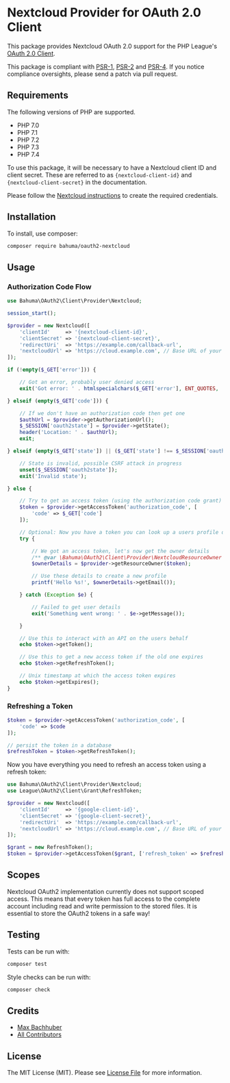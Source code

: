 # Nextcloud Provider for OAuth 2.0 Client

This package provides Nextcloud OAuth 2.0 support for the PHP League's [OAuth 2.0 Client](https://github.com/thephpleague/oauth2-client).

This package is compliant with [PSR-1][], [PSR-2][] and [PSR-4][]. If you notice compliance oversights, please send
a patch via pull request.

[PSR-1]: https://github.com/php-fig/fig-standards/blob/master/accepted/PSR-1-basic-coding-standard.md
[PSR-2]: https://github.com/php-fig/fig-standards/blob/master/accepted/PSR-2-coding-style-guide.md
[PSR-4]: https://github.com/php-fig/fig-standards/blob/master/accepted/PSR-4-autoloader.md

## Requirements

The following versions of PHP are supported.

* PHP 7.0
* PHP 7.1
* PHP 7.2
* PHP 7.3
* PHP 7.4

To use this package, it will be necessary to have a Nextcloud client ID and client
secret. These are referred to as `{nextcloud-client-id}` and `{nextcloud-client-secret}`
in the documentation.

Please follow the [Nextcloud instructions][oauth-setup] to create the required credentials.

[oauth-setup]: https://docs.nextcloud.com/server/latest/admin_manual/configuration_server/oauth2.html#add-an-oauth2-application

## Installation

To install, use composer:

```sh
composer require bahuma/oauth2-nextcloud
```

## Usage

### Authorization Code Flow

```php
use Bahuma\OAuth2\Client\Provider\Nextcloud;

session_start();

$provider = new Nextcloud([
    'clientId'     => '{nextcloud-client-id}',
    'clientSecret' => '{nextcloud-client-secret}',
    'redirectUri'  => 'https://example.com/callback-url',
    'nextcloudUrl' => 'https://cloud.example.com', // Base URL of your nextcloud instance.
]);

if (!empty($_GET['error'])) {

    // Got an error, probably user denied access
    exit('Got error: ' . htmlspecialchars($_GET['error'], ENT_QUOTES, 'UTF-8'));

} elseif (empty($_GET['code'])) {

    // If we don't have an authorization code then get one
    $authUrl = $provider->getAuthorizationUrl();
    $_SESSION['oauth2state'] = $provider->getState();
    header('Location: ' . $authUrl);
    exit;

} elseif (empty($_GET['state']) || ($_GET['state'] !== $_SESSION['oauth2state'])) {

    // State is invalid, possible CSRF attack in progress
    unset($_SESSION['oauth2state']);
    exit('Invalid state');

} else {

    // Try to get an access token (using the authorization code grant)
    $token = $provider->getAccessToken('authorization_code', [
        'code' => $_GET['code']
    ]);

    // Optional: Now you have a token you can look up a users profile data
    try {

        // We got an access token, let's now get the owner details
        /** @var \Bahuma\OAuth2\Client\Provider\NextcloudResourceOwner $ownerDetails */
        $ownerDetails = $provider->getResourceOwner($token);

        // Use these details to create a new profile
        printf('Hello %s!', $ownerDetails->getEmail());

    } catch (Exception $e) {

        // Failed to get user details
        exit('Something went wrong: ' . $e->getMessage());

    }

    // Use this to interact with an API on the users behalf
    echo $token->getToken();

    // Use this to get a new access token if the old one expires
    echo $token->getRefreshToken();

    // Unix timestamp at which the access token expires
    echo $token->getExpires();
}
```

### Refreshing a Token

```php
$token = $provider->getAccessToken('authorization_code', [
    'code' => $code
]);

// persist the token in a database
$refreshToken = $token->getRefreshToken();
```

Now you have everything you need to refresh an access token using a refresh token:

```php
use Bahuma\OAuth2\Client\Provider\Nextcloud;
use League\OAuth2\Client\Grant\RefreshToken;

$provider = new Nextcloud([
    'clientId'     => '{google-client-id}',
    'clientSecret' => '{google-client-secret}',
    'redirectUri'  => 'https://example.com/callback-url',
    'nextcloudUrl' => 'https://cloud.example.com', // Base URL of your nextcloud instance.
]);

$grant = new RefreshToken();
$token = $provider->getAccessToken($grant, ['refresh_token' => $refreshToken]);
```

## Scopes

Nextcloud OAuth2 implementation currently does not support scoped access. This means that every token has full access 
to the complete account including read and write permission to the stored files. It is essential to store the OAuth2 
tokens in a safe way!

## Testing

Tests can be run with:

```sh
composer test
```

Style checks can be run with:

```sh
composer check
```


## Credits

- [Max Bachhuber](https://github.com/bahuma20)
- [All Contributors](https://github.com/bahuma/oauth2-nextcloud/contributors)


## License

The MIT License (MIT). Please see [License File](https://github.com/thephpleague/oauth2-nextcloud/blob/master/LICENSE) for more information.
